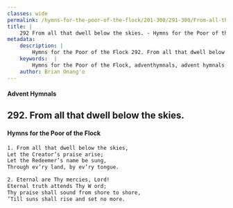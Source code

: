 ```yaml
---
classes: wide
permalink: /hymns-for-the-poor-of-the-flock/201-300/291-300/From-all-that-dwell-below-the-skies/
title: |
    292 From all that dwell below the skies. - Hymns for the Poor of the Flock
metadata:
    description: |
        Hymns for the Poor of the Flock 292. From all that dwell below the skies.. From all that dwell below the skies, Let the Creator’s praise arise; Let the Redeemer’s name be sung, Through ev’ry land, by ev’ry tongue. 
    keywords:  |
        Hymns for the Poor of the Flock, adventhymnals, advent hymnals, From all that dwell below the skies., From all that dwell below the skies,, 
    author: Brian Onang'o
---
```


#### Advent Hymnals
## 292. From all that dwell below the skies.
####  Hymns for the Poor of the Flock

```txt
1. From all that dwell below the skies,
Let the Creator’s praise arise;
Let the Redeemer’s name be sung,
Through ev’ry land, by ev’ry tongue.

2. Eternal are Thy mercies, Lord!
Eternal truth attends Thy W ord;
Thy praise shall sound from shore to shore, 
’Till suns shall rise and set no more.
```